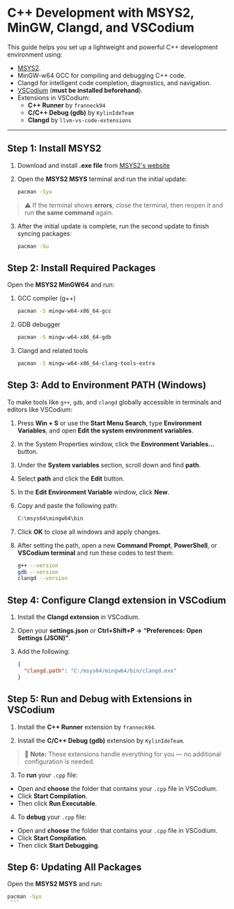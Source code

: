 # C++ Development with MSYS2, MinGW, Clangd, and VSCodium

This guide helps you set up a lightweight and powerful C++ development environment using:

- [MSYS2](https://www.msys2.org/).
- MinGW-w64 GCC for compiling and debugging C++ code.
- Clangd for intelligent code completion, diagnostics, and navigation.
- [VSCodium](https://vscodium.com/) (**must be installed beforehand**).
- Extensions in VSCodium:
  - **C++ Runner** by `franneck94`
  - **C/C++ Debug (gdb)** by `KylinIdeTeam`
  - **Clangd** by `llvm-vs-code-extensions`
---
## Step 1: Install MSYS2

1. Download and install **.exe file** from [MSYS2's website](https://www.msys2.org/)
2. Open the **MSYS2 MSYS** terminal and run the initial update:

   ```bash
   pacman -Syu
    ```
> ⚠️ If the terminal shows **errors**, close the terminal, then reopen it and run **the same command** again.

3. After the initial update is complete, run the second update to finish syncing packages:

   ```bash
   pacman -Su
    ```
## Step 2: Install Required Packages

Open the **MSYS2 MinGW64** and run:
1. GCC compiler (g++)
   ```bash
   pacman -S mingw-w64-x86_64-gcc
    ```
2. GDB debugger
   ```bash
   pacman -S mingw-w64-x86_64-gdb
    ```
3. Clangd and related tools
   ```bash
   pacman -S mingw-w64-x86_64-clang-tools-extra
    ```
## Step 3: Add to Environment PATH (Windows)

To make tools like `g++`, `gdb`, and `clangd` globally accessible in terminals and editors like VSCodium:

1. Press **Win + S** or use the **Start Menu Search**, type **Environment Variables**, and open **Edit the system environment variables**.

2. In the System Properties window, click the **Environment Variables...** button.

3. Under the **System variables** section, scroll down and find **path**.

4. Select **path** and click the **Edit** button.

5. In the **Edit Environment Variable** window, click **New**.

6. Copy and paste the following path:
   ```bash
   C:\msys64\mingw64\bin
   
7. Click **OK** to close all windows and apply changes.

8. After setting the path, open a new **Command Prompt**, **PowerShell**, or **VSCodium terminal** and run these codes to test them:
   ```bash
   g++ --version
   gdb --version
   clangd --version
    ```
## Step 4: Configure Clangd extension in VSCodium

1. Install the **Clangd extension** in VSCodium.

2. Open your **settings.json**
or **Ctrl+Shift+P → “Preferences: Open Settings (JSON)”**.

3. Add the following:
    ```json
    {
      "clangd.path": "C:/msys64/mingw64/bin/clangd.exe"
    }
    ```
## Step 5: Run and Debug with Extensions in VSCodium

1. Install the **C++ Runner** extension by `franneck94`.

2. Install the **C/C++ Debug (gdb)** extension by `KylinIdeTeam`.

> 📝 **Note:** These extensions handle everything for you — no additional configuration is needed.

3. To **run** your `.cpp` file:
  - Open and **choose** the folder that contains your `.cpp` file in VSCodium.
  - Click **Start Compilation**.
  - Then click **Run Executable**.

4. To **debug** your `.cpp` file:
  - Open and **choose** the folder that contains your `.cpp` file in VSCodium.
  - Click **Start Compilation**.
  - Then click **Start Debugging**.

## Step 6: Updating All Packages

Open the **MSYS2 MSYS** and run:

   ```bash
   pacman -Syu
    ```

